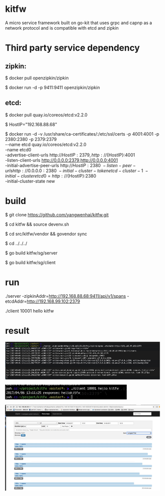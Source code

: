 # kitfw
A micro service framework built on go-kit that uses grpc and capnp as a network protocol and is compatible with etcd and zipkin

# Third party service dependency

## zipkin:

$ docker pull openzipkin/zipkin

$ docker run -d -p 9411:9411 openzipkin/zipkin     

## etcd:

$ docker pull quay.io/coreos/etcd:v2.2.0    

$ HostIP="192.168.88.68"

$ docker run -d -v /usr/share/ca-certificates/:/etc/ssl/certs -p 4001:4001 -p 2380:2380 -p 2379:2379 \
 --name etcd quay.io/coreos/etcd:v2.2.0 \
 -name etcd0 \
 -advertise-client-urls http://${HostIP}:2379,http://${HostIP}:4001 \
 -listen-client-urls http://0.0.0.0:2379,http://0.0.0.0:4001 \
 -initial-advertise-peer-urls http://${HostIP}:2380 \
 -listen-peer-urls http://0.0.0.0:2380 \
 -initial-cluster-token etcd-cluster-1 \
 -initial-cluster etcd0=http://${HostIP}:2380 \
 -initial-cluster-state new

# build  

$ git clone https://github.com/yangwenhai/kitfw.git

$ cd kitfw && source devenv.sh

$ cd src/kitfw/vendor && govendor sync

$ cd ../../../

$ go build kitfw/sg/server

$ go build kitfw/sg/client 


# run

./server -zipkinAddr=http://192.168.88.68:9411/api/v1/spans -etcdAddr=http://192.168.99.102:2379

./client 10001 hello kitfw

# result

 ![image](https://github.com/yangwenhai/kitfw/blob/master/image/server.png)

 ![image](https://github.com/yangwenhai/kitfw/blob/master/image/client.png)

 ![image](https://github.com/yangwenhai/kitfw/blob/master/image/zipkin.png)